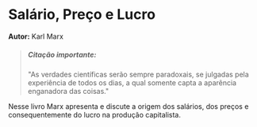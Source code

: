 # Salário, Preço e Lucro

**Autor:** Karl Marx

> ##### Citação importante:  
> "As verdades científicas serão sempre paradoxais, se julgadas pela experiência de todos os dias, a qual somente capta a aparência enganadora das coisas."

Nesse livro Marx apresenta e discute a origem dos salários, dos preços e consequentemente do lucro na produção capitalista. 